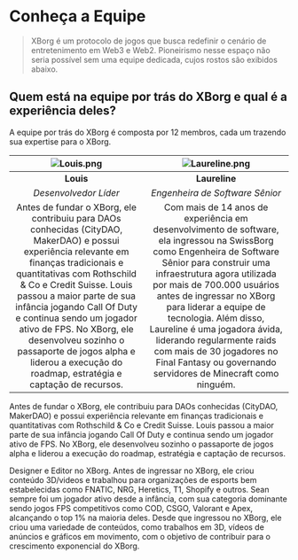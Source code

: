 # Conheça a Equipe

> XBorg é um protocolo de jogos que busca redefinir o cenário de entretenimento em Web3 e Web2. Pioneirismo nesse espaço não seria possível sem uma equipe dedicada, cujos rostos são exibidos abaixo.

## Quem está na equipe por trás do XBorg e qual é a experiência deles?

A equipe por trás do XBorg é composta por 12 membros, cada um trazendo sua expertise para o XBorg.

| ![Louis.png](../.gitbook/assets/Louis.png) | ![Laureline.png](../.gitbook/assets/Laureline.png) |
| :---: | :---: |
| **Louis** | **Laureline** |
| *Desenvolvedor Líder* | *Engenheira de Software Sênior* |
| Antes de fundar o XBorg, ele contribuiu para DAOs conhecidas (CityDAO, MakerDAO) e possui experiência relevante em finanças tradicionais e quantitativas com Rothschild & Co e Credit Suisse. Louis passou a maior parte de sua infância jogando Call Of Duty e continua sendo um jogador ativo de FPS. No XBorg, ele desenvolveu sozinho o passaporte de jogos alpha e liderou a execução do roadmap, estratégia e captação de recursos. | Com mais de 14 anos de experiência em desenvolvimento de software, ela ingressou na SwissBorg como Engenheira de Software Sênior para construir uma infraestrutura agora utilizada por mais de 700.000 usuários antes de ingressar no XBorg para liderar a equipe de tecnologia. Além disso, Laureline é uma jogadora ávida, liderando regularmente raids com mais de 30 jogadores no Final Fantasy ou governando servidores de Minecraft como ninguém. |

Antes de fundar o XBorg, ele contribuiu para DAOs conhecidas (CityDAO, MakerDAO) e possui experiência relevante em finanças tradicionais e quantitativas com Rothschild & Co e Credit Suisse. Louis passou a maior parte de sua infância jogando Call Of Duty e continua sendo um jogador ativo de FPS. No XBorg, ele desenvolveu sozinho o passaporte de jogos alpha e liderou a execução do roadmap, estratégia e captação de recursos.

Designer e Editor no XBorg. Antes de ingressar no XBorg, ele criou conteúdo 3D/videos e trabalhou para organizações de esports bem estabelecidas como FNATIC, NRG, Heretics, T1, Shopify e outros. Sean sempre foi um jogador ativo desde a infância, com sua categoria dominante sendo jogos FPS competitivos como COD, CSGO, Valorant e Apex, alcançando o top 1% na maioria deles. Desde que ingressou no XBorg, ele criou uma variedade de conteúdos, como trabalhos em 3D, vídeos de anúncios e gráficos em movimento, com o objetivo de contribuir para o crescimento exponencial do XBorg.